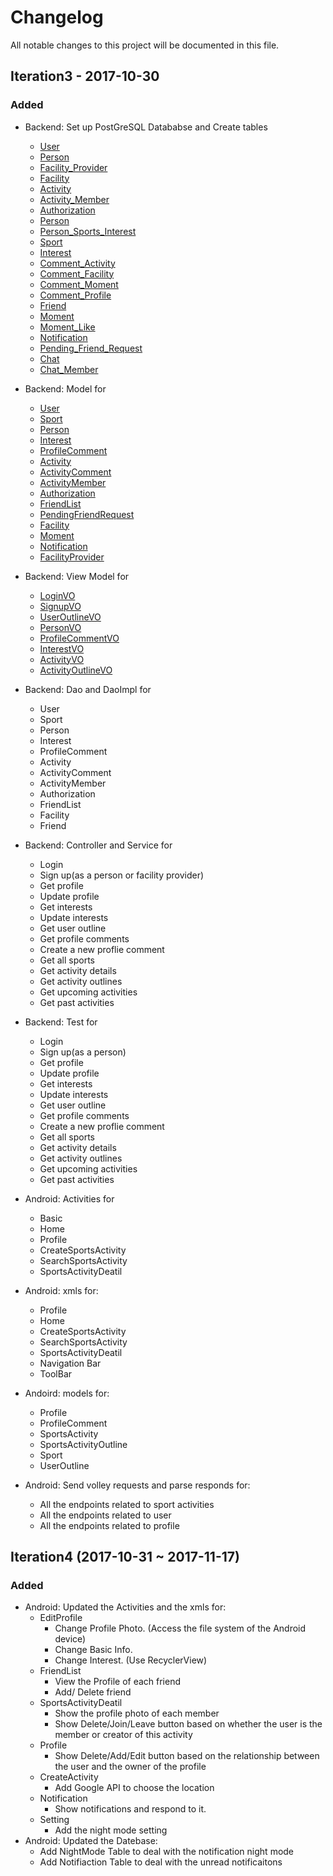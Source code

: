 # Changelog
All notable changes to this project will be documented in this file.
## Iteration3 - 2017-10-30
### Added
* Backend: Set up PostGreSQL Datababse and Create tables
  - [User](https://github.com/jhu-oose/2017-group-4/wiki/Databases-Design#user)
  - [Person](https://github.com/jhu-oose/2017-group-4/wiki/Databases-Design#person)
  - [Facility_Provider](https://github.com/jhu-oose/2017-group-4/wiki/Databases-Design#facility-provider)
  - [Facility](https://github.com/jhu-oose/2017-group-4/wiki/Databases-Design#facility)
  - [Activity](https://github.com/jhu-oose/2017-group-4/wiki/Databases-Design#activity)
  - [Activity_Member](https://github.com/jhu-oose/2017-group-4/wiki/Databases-Design#activity-member)
  - [Authorization](https://github.com/jhu-oose/2017-group-4/wiki/Databases-Design#authorization)
  - [Person](https://github.com/jhu-oose/2017-group-4/wiki/Databases-Design#person)
  - [Person_Sports_Interest](https://github.com/jhu-oose/2017-group-4/wiki/Databases-Design#person-sports-interest)
  - [Sport](https://github.com/jhu-oose/2017-group-4/wiki/Databases-Design#sport)
  - [Interest](https://github.com/jhu-oose/2017-group-4/wiki/Databases-Design#interest)
  - [Comment_Activity](https://github.com/jhu-oose/2017-group-4/wiki/Databases-Design#comment-activity)
  - [Comment_Facility](https://github.com/jhu-oose/2017-group-4/wiki/Databases-Design#comment-facility)
  - [Comment_Moment](https://github.com/jhu-oose/2017-group-4/wiki/Databases-Design#comment-moment)
  - [Comment_Profile](https://github.com/jhu-oose/2017-group-4/wiki/Databases-Design#comment-profile)
  - [Friend](https://github.com/jhu-oose/2017-group-4/wiki/Databases-Design#friend)
  - [Moment](https://github.com/jhu-oose/2017-group-4/wiki/Databases-Design#moment)
  - [Moment_Like](https://github.com/jhu-oose/2017-group-4/wiki/Databases-Design#moment-like)
  - [Notification](https://github.com/jhu-oose/2017-group-4/wiki/Databases-Design#notification)
  - [Pending_Friend_Request](https://github.com/jhu-oose/2017-group-4/wiki/Databases-Design#pending-friend-request)
  - [Chat](https://github.com/jhu-oose/2017-group-4/wiki/Databases-Design#Chat)
  - [Chat_Member](https://github.com/jhu-oose/2017-group-4/wiki/Databases-Design#chat-member)
  
* Backend: Model for
  - [User](https://github.com/jhu-oose/2017-group-4/wiki/RESTful-Endpoints-Object-Model#user)
  - [Sport](https://github.com/jhu-oose/2017-group-4/wiki/RESTful-Endpoints-Object-Model#sport)
  - [Person](https://github.com/jhu-oose/2017-group-4/wiki/RESTful-Endpoints-Object-Model#profile)
  - [Interest](https://github.com/jhu-oose/2017-group-4/wiki/RESTful-Endpoints-Object-Model#interest)
  - [ProfileComment](https://github.com/jhu-oose/2017-group-4/wiki/RESTful-Endpoints-Object-Model#profilecomment)
  - [Activity](https://github.com/jhu-oose/2017-group-4/wiki/RESTful-Endpoints-Object-Model#activity)
  - [ActivityComment](https://github.com/jhu-oose/2017-group-4/wiki/RESTful-Endpoints-Object-Model#activitycomment)
  - [ActivityMember](https://github.com/jhu-oose/2017-group-4/wiki/RESTful-Endpoints-Object-Model#activitymember)
  - [Authorization](https://github.com/jhu-oose/2017-group-4/wiki/RESTful-Endpoints-Object-Model#authorization)
  - [FriendList](https://github.com/jhu-oose/2017-group-4/wiki/RESTful-Endpoints-Object-Model#friendlist)
  - [PendingFriendRequest](https://github.com/jhu-oose/2017-group-4/wiki/RESTful-Endpoints-Object-Model#pendingfriendrequest)
  - [Facility](https://github.com/jhu-oose/2017-group-4/wiki/RESTful-Endpoints-Object-Model#facility)
  - [Moment](https://github.com/jhu-oose/2017-group-4/wiki/RESTful-Endpoints-Object-Model#moment)
  - [Notification](https://github.com/jhu-oose/2017-group-4/wiki/RESTful-Endpoints-Object-Model#notification)
  - [FacilityProvider](https://github.com/jhu-oose/2017-group-4/wiki/RESTful-Endpoints-Object-Model#facilityprovider)
* Backend: View Model for
  - [LoginVO](https://github.com/jhu-oose/2017-group-4/wiki/RESTful-Endpoints-View-Model#loginvo)
  - [SignupVO](https://github.com/jhu-oose/2017-group-4/wiki/RESTful-Endpoints-View-Model#signupvo)
  - [UserOutlineVO](https://github.com/jhu-oose/2017-group-4/wiki/RESTful-Endpoints-View-Model#useroutlinevo)
  - [PersonVO](https://github.com/jhu-oose/2017-group-4/wiki/RESTful-Endpoints-View-Model#personvo)
  - [ProfileCommentVO](https://github.com/jhu-oose/2017-group-4/wiki/RESTful-Endpoints-View-Model#profilecommentvo)
  - [InterestVO](https://github.com/jhu-oose/2017-group-4/wiki/RESTful-Endpoints-View-Model#interestvo)
  - [ActivityVO](https://github.com/jhu-oose/2017-group-4/wiki/RESTful-Endpoints-View-Model#activityvo)
  - [ActivityOutlineVO](https://github.com/jhu-oose/2017-group-4/wiki/RESTful-Endpoints-View-Model#activityoutlinevo)
* Backend: Dao and DaoImpl for
  - User
  - Sport
  - Person
  - Interest
  - ProfileComment
  - Activity
  - ActivityComment
  - ActivityMember
  - Authorization
  - FriendList
  - Facility
  - Friend
* Backend: Controller and Service for
  - Login
  - Sign up(as a person or facility provider)
  - Get profile
  - Update profile
  - Get interests
  - Update interests
  - Get user outline
  - Get profile comments
  - Create a new proflie comment
  - Get all sports
  - Get activity details
  - Get activity outlines
  - Get upcoming activities
  - Get past activities
* Backend: Test for
  - Login
  - Sign up(as a person)
  - Get profile
  - Update profile
  - Get interests
  - Update interests
  - Get user outline
  - Get profile comments
  - Create a new proflie comment
  - Get all sports
  - Get activity details
  - Get activity outlines
  - Get upcoming activities
  - Get past activities
* Android: Activities for 
  - Basic
  - Home
  - Profile
  - CreateSportsActivity
  - SearchSportsActivity
  - SportsActivityDeatil
* Android: xmls for:
  - Profile
  - Home
  - CreateSportsActivity
  - SearchSportsActivity
  - SportsActivityDeatil 
  - Navigation Bar
  - ToolBar
* Andoird: models for:
  - Profile
  - ProfileComment
  - SportsActivity
  - SportsActivityOutline
  - Sport
  - UserOutline
* Android: Send volley requests and parse responds for:
  - All the endpoints related to sport activities 
  - All the endpoints related to user
  - All the endpoints related to profile

## Iteration4 (2017-10-31 ~ 2017-11-17)
### Added
* Android: Updated the Activities and the xmls for:
  - EditProfile
    - Change Profile Photo. (Access the file system of the Android device)
    - Change Basic Info.
    - Change Interest. (Use RecyclerView)
  - FriendList
    - View the Profile of each friend
    - Add/ Delete friend
  - SportsActivityDeatil
    - Show the profile photo of each member
    - Show Delete/Join/Leave button based on whether the user is the member or creator of this activity
  - Profile
    - Show Delete/Add/Edit button based on the relationship between the user and the owner of the profile
  - CreateActivity
    - Add Google API to choose the location
  - Notification
    - Show notifications and respond to it.
  - Setting
    - Add the night mode setting 
* Android: Updated the Datebase:
  - Add NightMode Table to deal with the notification night mode
  - Add Notifiaction Table to deal with the unread notificaitons
